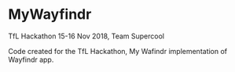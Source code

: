 # MyWayfindr
TfL Hackathon 15-16 Nov 2018, Team Supercool 

Code created for the TfL Hackathon, My Wafindr implementation of Wayfindr app. 

